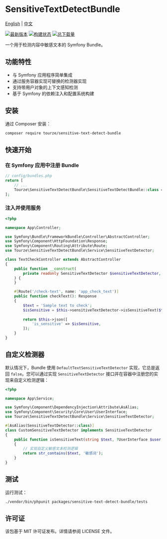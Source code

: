 # SensitiveTextDetectBundle

[English](README.md) | [中文](README.zh-CN.md)

[![最新版本](https://img.shields.io/packagist/v/tourze/sensitive-text-detect-bundle.svg?style=flat-square)](https://packagist.org/packages/tourze/sensitive-text-detect-bundle)
[![构建状态](https://github.com/tourze/php-monorepo/workflows/PHPUnit%20Test/badge.svg)](https://github.com/tourze/php-monorepo/actions)
[![总下载量](https://img.shields.io/packagist/dt/tourze/sensitive-text-detect-bundle.svg?style=flat-square)](https://packagist.org/packages/tourze/sensitive-text-detect-bundle)

一个用于检测内容中敏感文本的 Symfony Bundle。

## 功能特性

- 与 Symfony 应用程序简单集成
- 通过服务容器实现可替换的检测器实现
- 支持带用户对象的上下文感知检测
- 基于 Symfony 的依赖注入和配置系统构建

## 安装

通过 Composer 安装：

```bash
composer require tourze/sensitive-text-detect-bundle
```

## 快速开始

### 在 Symfony 应用中注册 Bundle

```php
// config/bundles.php
return [
    // ...
    Tourze\SensitiveTextDetectBundle\SensitiveTextDetectBundle::class => ['all' => true],
];
```

### 注入并使用服务

```php
<?php

namespace App\Controller;

use Symfony\Bundle\FrameworkBundle\Controller\AbstractController;
use Symfony\Component\HttpFoundation\Response;
use Symfony\Component\Routing\Attribute\Route;
use Tourze\SensitiveTextDetectBundle\Service\SensitiveTextDetector;

class TextCheckController extends AbstractController
{
    public function __construct(
        private readonly SensitiveTextDetector $sensitiveTextDetector,
    ) {
    }

    #[Route('/check-text', name: 'app_check_text')]
    public function checkText(): Response
    {
        $text = 'Sample text to check';
        $isSensitive = $this->sensitiveTextDetector->isSensitiveText($text);
        
        return $this->json([
            'is_sensitive' => $isSensitive,
        ]);
    }
}
```

## 自定义检测器

默认情况下，Bundle 使用 `DefaultTextSensitiveTextDetector` 实现，它总是返回 `false`。您可以通过实现 `SensitiveTextDetector` 接口并在容器中注册您的实现来自定义检测逻辑：

```php
<?php

namespace App\Service;

use Symfony\Component\DependencyInjection\Attribute\AsAlias;
use Symfony\Component\Security\Core\User\UserInterface;
use Tourze\SensitiveTextDetectBundle\Service\SensitiveTextDetector;

#[AsAlias(SensitiveTextDetector::class)]
class CustomSensitiveTextDetector implements SensitiveTextDetector
{
    public function isSensitiveText(string $text, ?UserInterface $user = null): bool
    {
        // 实现自定义敏感文本检测逻辑
        return str_contains($text, '敏感词');
    }
}
```

## 测试

运行测试：

```bash
./vendor/bin/phpunit packages/sensitive-text-detect-bundle/tests
```

## 许可证

该包基于 MIT 许可证发布。详情请参阅 LICENSE 文件。 